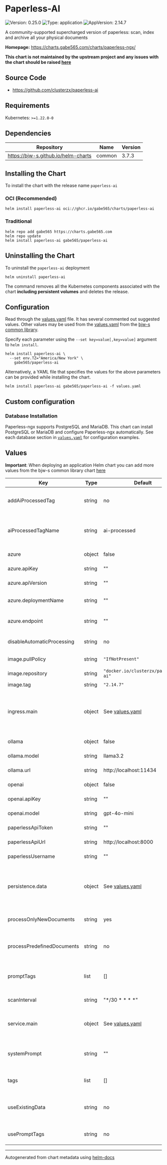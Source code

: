 # Paperless-AI

![Version: 0.25.0](https://img.shields.io/badge/Version-0.25.0-informational?style=flat)
![Type: application](https://img.shields.io/badge/Type-application-informational?style=flat)
![AppVersion: 2.14.7](https://img.shields.io/badge/AppVersion-2.14.7-informational?style=flat)

A community-supported supercharged version of paperless: scan, index and archive all your physical documents

**Homepage:** <https://charts.gabe565.com/charts/paperless-ngx/>

**This chart is not maintained by the upstream project and any issues with the chart should be raised
[here](https://github.com/gabe565/charts/issues/new?assignees=gabe565&labels=bug&template=bug_report.yaml&name=paperless-ai&version=0.25.0)**

## Source Code

* <https://github.com/clusterzx/paperless-ai>

## Requirements

Kubernetes: `>=1.22.0-0`

## Dependencies

| Repository | Name | Version |
|------------|------|---------|
| <https://bjw-s.github.io/helm-charts> | common | 3.7.3 |

## Installing the Chart

To install the chart with the release name `paperless-ai`

### OCI (Recommended)

```console
helm install paperless-ai oci://ghcr.io/gabe565/charts/paperless-ai
```

### Traditional

```console
helm repo add gabe565 https://charts.gabe565.com
helm repo update
helm install paperless-ai gabe565/paperless-ai
```

## Uninstalling the Chart

To uninstall the `paperless-ai` deployment

```console
helm uninstall paperless-ai
```

The command removes all the Kubernetes components associated with the chart **including persistent volumes** and deletes the release.

## Configuration

Read through the [values.yaml](./values.yaml) file. It has several commented out suggested values.
Other values may be used from the [values.yaml](https://github.com/bjw-s/helm-charts/tree/main/charts/library/common/values.yaml) from the [bjw-s common library](https://github.com/bjw-s/helm-charts/tree/main/charts/library/common).

Specify each parameter using the `--set key=value[,key=value]` argument to `helm install`.

```console
helm install paperless-ai \
  --set env.TZ="America/New York" \
    gabe565/paperless-ai
```

Alternatively, a YAML file that specifies the values for the above parameters can be provided while installing the chart.

```console
helm install paperless-ai gabe565/paperless-ai -f values.yaml
```

## Custom configuration

### Database Installation

Paperless-ngx supports PostgreSQL and MariaDB.
This chart can install PostgreSQL or MariaDB and configure Paperless-ngx automatically.
See each database section in [`values.yaml`](./values.yaml) for configuration examples.

## Values

**Important**: When deploying an application Helm chart you can add more values from the bjw-s common library chart [here](https://github.com/bjw-s/helm-charts/tree/main/charts/library/common)

| Key | Type | Default | Description |
|-----|------|---------|-------------|
| addAiProcessedTag | string | no | Add a tag to AI-processed documents |
| aiProcessedTagName | string | ai-processed | Tag name to be used for AI-processed documents |
| azure | object | false | Enable Azure API |
| azure.apiKey | string | "" | Azure API key |
| azure.apiVersion | string | "" | Azure API version |
| azure.deploymentName | string | "" | Azure deployment name |
| azure.endpoint | string | "" | Azure OpenAI endpoint |
| disableAutomaticProcessing | string | no | Disable automatic processing |
| image.pullPolicy | string | `"IfNotPresent"` | Image pull policy |
| image.repository | string | `"docker.io/clusterzx/paperless-ai"` | Image repository |
| image.tag | string | `"2.14.7"` | Image tag |
| ingress.main | object | See [values.yaml](./values.yaml) | Enable and configure ingress settings for the chart under this key. |
| ollama | object | false | Enable Ollama API |
| ollama.model | string | llama3.2 | Ollama model |
| ollama.url | string | http://localhost:11434 | Ollama API URL |
| openai | object | false | Enable OpenAI API |
| openai.apiKey | string | "" | OpenAI API key |
| openai.model | string | gpt-4o-mini | OpenAI model |
| paperlessApiToken | string | "" | Paperless API token |
| paperlessApiUrl | string | http://localhost:8000 | Paperless API URL |
| paperlessUsername | string | "" | Paperless username |
| persistence.data | object | See [values.yaml](./values.yaml) | Configure data volume settings for the chart under this key. |
| processOnlyNewDocuments | string | yes | Process only new documents |
| processPredefinedDocuments | string | no | Enable processing of predefined documents |
| promptTags | list | [] | Tags to trigger prompt selection |
| scanInterval | string | "*/30 * * * *" | Scan interval in cron format |
| service.main | object | See [values.yaml](./values.yaml) | Configures service settings for the chart. |
| systemPrompt | string | "" | Custom system prompt for document processing |
| tags | list | [] | Tags for document processing |
| useExistingData | string | no | Use existing data (skip fresh download) |
| usePromptTags | string | no | Enable prompt-based tags |

---
Autogenerated from chart metadata using [helm-docs](https://github.com/norwoodj/helm-docs)

